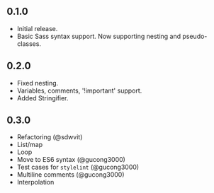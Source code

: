 ## 0.1.0
* Initial release.
* Basic Sass syntax support. Now supporting nesting and pseudo-classes.

## 0.2.0
* Fixed nesting.
* Variables, comments, '!important' support.
* Added Stringifier.

## 0.3.0
* Refactoring (@sdwvit)
* List/map
* Loop
* Move to ES6 syntax (@gucong3000)
* Test cases for `stylelint` (@gucong3000)
* Multiline comments (@gucong3000)
* Interpolation
